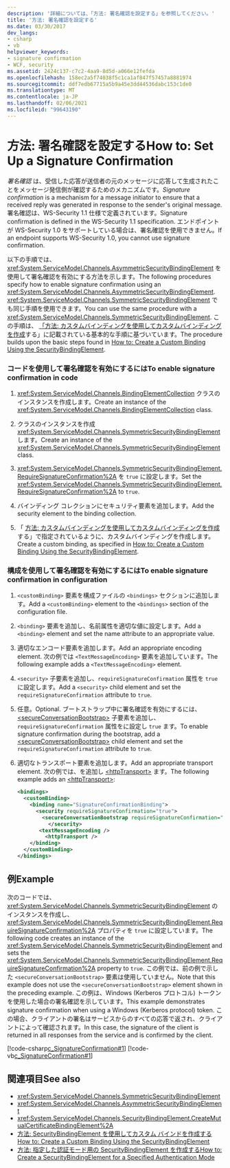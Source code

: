 ```yaml
---
description: '詳細については、「方法: 署名確認を設定する」を参照してください。'
title: '方法: 署名確認を設定する'
ms.date: 03/30/2017
dev_langs:
- csharp
- vb
helpviewer_keywords:
- signature confirmation
- WCF, security
ms.assetid: 2424c137-c7c2-4aa9-8d5d-a066e12fefda
ms.openlocfilehash: 158ec2a5f74038f5c1ca1af847f57457a8881974
ms.sourcegitcommit: ddf7edb67715a5b9a45e3dd44536dabc153c1de0
ms.translationtype: MT
ms.contentlocale: ja-JP
ms.lasthandoff: 02/06/2021
ms.locfileid: "99643190"
---
```

# <a name="how-to-set-up-a-signature-confirmation"></a><span data-ttu-id="2556a-103">方法: 署名確認を設定する</span><span class="sxs-lookup"><span data-stu-id="2556a-103">How to: Set Up a Signature Confirmation</span></span>

<span data-ttu-id="2556a-104">*署名確認* は、受信した応答が送信者の元のメッセージに応答して生成されたことをメッセージ発信側が確認するためのメカニズムです。</span><span class="sxs-lookup"><span data-stu-id="2556a-104">*Signature confirmation* is a mechanism for a message initiator to ensure that a received reply was generated in response to the sender's original message.</span></span> <span data-ttu-id="2556a-105">署名確認は、WS-Security 1.1 仕様で定義されています。</span><span class="sxs-lookup"><span data-stu-id="2556a-105">Signature confirmation is defined in the WS-Security 1.1 specification.</span></span> <span data-ttu-id="2556a-106">エンドポイントが WS-Security 1.0 をサポートしている場合は、署名確認を使用できません。</span><span class="sxs-lookup"><span data-stu-id="2556a-106">If an endpoint supports WS-Security 1.0, you cannot use signature confirmation.</span></span>

<span data-ttu-id="2556a-107">以下の手順では、<xref:System.ServiceModel.Channels.AsymmetricSecurityBindingElement> を使用して署名確認を有効にする方法を示します。</span><span class="sxs-lookup"><span data-stu-id="2556a-107">The following procedures specify how to enable signature confirmation using an <xref:System.ServiceModel.Channels.AsymmetricSecurityBindingElement>.</span></span> <span data-ttu-id="2556a-108"><xref:System.ServiceModel.Channels.SymmetricSecurityBindingElement> でも同じ手順を使用できます。</span><span class="sxs-lookup"><span data-stu-id="2556a-108">You can use the same procedure with a <xref:System.ServiceModel.Channels.SymmetricSecurityBindingElement>.</span></span> <span data-ttu-id="2556a-109">この手順は、 [「方法: カスタムバインディングを使用してカスタムバインディングを作成](how-to-create-a-custom-binding-using-the-securitybindingelement.md)する」に記載されている基本的な手順に基づいています。</span><span class="sxs-lookup"><span data-stu-id="2556a-109">The procedure builds upon the basic steps found in [How to: Create a Custom Binding Using the SecurityBindingElement](how-to-create-a-custom-binding-using-the-securitybindingelement.md).</span></span>

### <a name="to-enable-signature-confirmation-in-code"></a><span data-ttu-id="2556a-110">コードを使用して署名確認を有効にするには</span><span class="sxs-lookup"><span data-stu-id="2556a-110">To enable signature confirmation in code</span></span>

1. <span data-ttu-id="2556a-111"><xref:System.ServiceModel.Channels.BindingElementCollection> クラスのインスタンスを作成します。</span><span class="sxs-lookup"><span data-stu-id="2556a-111">Create an instance of the <xref:System.ServiceModel.Channels.BindingElementCollection> class.</span></span>

2. <span data-ttu-id="2556a-112">クラスのインスタンスを作成  <xref:System.ServiceModel.Channels.SymmetricSecurityBindingElement> します。</span><span class="sxs-lookup"><span data-stu-id="2556a-112">Create an instance of the  <xref:System.ServiceModel.Channels.SymmetricSecurityBindingElement> class.</span></span>

3. <span data-ttu-id="2556a-113"><xref:System.ServiceModel.Channels.SymmetricSecurityBindingElement.RequireSignatureConfirmation%2A> を `true` に設定します。</span><span class="sxs-lookup"><span data-stu-id="2556a-113">Set the <xref:System.ServiceModel.Channels.SymmetricSecurityBindingElement.RequireSignatureConfirmation%2A> to `true`.</span></span>

4. <span data-ttu-id="2556a-114">バインディング コレクションにセキュリティ要素を追加します。</span><span class="sxs-lookup"><span data-stu-id="2556a-114">Add the security element to the binding collection.</span></span>

5. <span data-ttu-id="2556a-115">「 [方法: カスタムバインディングを使用してカスタムバインディングを作成](how-to-create-a-custom-binding-using-the-securitybindingelement.md)する」で指定されているように、カスタムバインディングを作成します。</span><span class="sxs-lookup"><span data-stu-id="2556a-115">Create a custom binding, as specified in [How to: Create a Custom Binding Using the SecurityBindingElement](how-to-create-a-custom-binding-using-the-securitybindingelement.md).</span></span>

### <a name="to-enable-signature-confirmation-in-configuration"></a><span data-ttu-id="2556a-116">構成を使用して署名確認を有効にするには</span><span class="sxs-lookup"><span data-stu-id="2556a-116">To enable signature confirmation in configuration</span></span>

1. <span data-ttu-id="2556a-117">`<customBinding>` 要素を構成ファイルの `<bindings>` セクションに追加します。</span><span class="sxs-lookup"><span data-stu-id="2556a-117">Add a `<customBinding>` element to the `<bindings>` section of the configuration file.</span></span>

2. <span data-ttu-id="2556a-118">`<binding>` 要素を追加し、名前属性を適切な値に設定します。</span><span class="sxs-lookup"><span data-stu-id="2556a-118">Add a `<binding>` element and set the name attribute to an appropriate value.</span></span>

3. <span data-ttu-id="2556a-119">適切なエンコード要素を追加します。</span><span class="sxs-lookup"><span data-stu-id="2556a-119">Add an appropriate encoding element.</span></span> <span data-ttu-id="2556a-120">次の例では `<TextMessageEncoding>` 要素を追加しています。</span><span class="sxs-lookup"><span data-stu-id="2556a-120">The following example adds a `<TextMessageEncoding>` element.</span></span>

4. <span data-ttu-id="2556a-121">`<security>` 子要素を追加し、`requireSignatureConfirmation` 属性を `true` に設定します。</span><span class="sxs-lookup"><span data-stu-id="2556a-121">Add a `<security>` child element and set the `requireSignatureConfirmation` attribute to `true`.</span></span>

5. <span data-ttu-id="2556a-122">任意。</span><span class="sxs-lookup"><span data-stu-id="2556a-122">Optional.</span></span> <span data-ttu-id="2556a-123">ブートストラップ中に署名確認を有効にするには、 [\<secureConversationBootstrap>](../../configure-apps/file-schema/wcf/secureconversationbootstrap.md) 子要素を追加し、 `requireSignatureConfirmation` 属性をに設定し `true` ます。</span><span class="sxs-lookup"><span data-stu-id="2556a-123">To enable signature confirmation during the bootstrap, add a [\<secureConversationBootstrap>](../../configure-apps/file-schema/wcf/secureconversationbootstrap.md) child element and set the `requireSignatureConfirmation` attribute to `true`.</span></span>

6. <span data-ttu-id="2556a-124">適切なトランスポート要素を追加します。</span><span class="sxs-lookup"><span data-stu-id="2556a-124">Add an appropriate transport element.</span></span> <span data-ttu-id="2556a-125">次の例では、を追加し [\<httpTransport>](../../configure-apps/file-schema/wcf/httptransport.md) ます。</span><span class="sxs-lookup"><span data-stu-id="2556a-125">The following example adds an [\<httpTransport>](../../configure-apps/file-schema/wcf/httptransport.md):</span></span>

    ```xml
    <bindings>
      <customBinding>
        <binding name="SignatureConfirmationBinding">
          <security requireSignatureConfirmation="true">
            <secureConversationBootstrap requireSignatureConfirmation="true" />
              </security>
           <textMessageEncoding />
             <httpTransport />
        </binding>
      </customBinding>
    </bindings>
    ```

## <a name="example"></a><span data-ttu-id="2556a-126">例</span><span class="sxs-lookup"><span data-stu-id="2556a-126">Example</span></span>

<span data-ttu-id="2556a-127">次のコードでは、<xref:System.ServiceModel.Channels.SymmetricSecurityBindingElement> のインスタンスを作成し、<xref:System.ServiceModel.Channels.SymmetricSecurityBindingElement.RequireSignatureConfirmation%2A> プロパティを `true` に設定しています。</span><span class="sxs-lookup"><span data-stu-id="2556a-127">The following code creates an instance of the <xref:System.ServiceModel.Channels.SymmetricSecurityBindingElement> and sets the <xref:System.ServiceModel.Channels.SymmetricSecurityBindingElement.RequireSignatureConfirmation%2A> property to `true`.</span></span> <span data-ttu-id="2556a-128">この例では、前の例で示した `<secureConversationBootstrap>` 要素は使用していません。</span><span class="sxs-lookup"><span data-stu-id="2556a-128">Note that this example does not use the `<secureConversationBootstrap>` element shown in the preceding example.</span></span> <span data-ttu-id="2556a-129">この例は、Windows (Kerberos プロトコル) トークンを使用した場合の署名確認を示しています。</span><span class="sxs-lookup"><span data-stu-id="2556a-129">This example demonstrates signature confirmation when using a Windows (Kerberos protocol) token.</span></span> <span data-ttu-id="2556a-130">この場合、クライアントの署名はサービスからのすべての応答で返され、クライアントによって確認されます。</span><span class="sxs-lookup"><span data-stu-id="2556a-130">In this case, the signature of the client is returned in all responses from the service and is confirmed by the client.</span></span>

[!code-csharp[c_SignatureConfirmation#1](../../../../samples/snippets/csharp/VS_Snippets_CFX/c_signatureconfirmation/cs/source.cs#1)]
[!code-vb[c_SignatureConfirmation#1](../../../../samples/snippets/visualbasic/VS_Snippets_CFX/c_signatureconfirmation/vb/source.vb#1)]

## <a name="see-also"></a><span data-ttu-id="2556a-131">関連項目</span><span class="sxs-lookup"><span data-stu-id="2556a-131">See also</span></span>

- <xref:System.ServiceModel.Channels.SymmetricSecurityBindingElement>
- <xref:System.ServiceModel.Channels.AsymmetricSecurityBindingElement>
- <xref:System.ServiceModel.Channels.SecurityBindingElement.CreateMutualCertificateBindingElement%2A>
- [<span data-ttu-id="2556a-132">方法: SecurityBindingElement を使用してカスタム バインドを作成する</span><span class="sxs-lookup"><span data-stu-id="2556a-132">How to: Create a Custom Binding Using the SecurityBindingElement</span></span>](how-to-create-a-custom-binding-using-the-securitybindingelement.md)
- [<span data-ttu-id="2556a-133">方法: 指定した認証モード用の SecurityBindingElement を作成する</span><span class="sxs-lookup"><span data-stu-id="2556a-133">How to: Create a SecurityBindingElement for a Specified Authentication Mode</span></span>](how-to-create-a-securitybindingelement-for-a-specified-authentication-mode.md)
